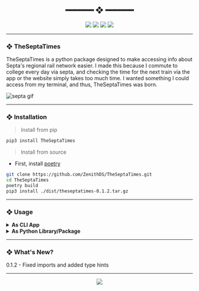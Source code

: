 <h2 align="center"> ━━━━━━  ❖  ━━━━━━ </h2>

<!-- BADGES -->
<div align="center">
   <p></p>
   
   <img src="https://img.shields.io/github/stars/dotzenith/TheSeptaTimes?color=F8BD96&labelColor=302D41&style=for-the-badge">   

   <img src="https://img.shields.io/github/forks/dotzenith/TheSeptaTimes?color=DDB6F2&labelColor=302D41&style=for-the-badge">   

   <img src="https://img.shields.io/github/repo-size/dotzenith/TheSeptaTimes?color=ABE9B3&labelColor=302D41&style=for-the-badge">
   
   <img src="https://img.shields.io/github/commit-activity/y/dotzenith/TheSeptaTimes?color=96CDFB&labelColor=302D41&style=for-the-badge&label=COMMITS"/>
   <br>
</div>

<p/>

---

### ❖ TheSeptaTimes

TheSeptaTimes is a python package designed to make accessing info about Septa's regional rail network easier. I made this because I commute to college every day via septa, and checking the time for the next train via the app or the website simply takes too much time. I wanted something I could access from my terminal, and thus, TheSeptaTimes was born. 

  <img src="https://github.com/dotzenith/dotzenith/blob/main/assets/TheSeptaTimes/septa.gif" alt="septa gif">

---

### ❖ Installation

> Install from pip

```sh
pip3 install TheSeptaTimes
```

> Install from source
- First, install [poetry](https://python-poetry.org/)

```sh
git clone https://github.com/ZenithDS/TheSeptaTimes.git
cd TheSeptaTimes
poetry build
pip3 install ./dist/theseptatimes-0.1.2.tar.gz
```

---

### ❖ Usage

<details>
<summary><strong>As CLI App</strong></summary>

```sh
Usage: tst [OPTIONS] COMMAND [ARGS]...

Options:
  --help  Show this message and exit.

Commands:
  arrivals  Find the next arrivals at a given train station
  next      Search for the next train going from an origin to a destination
  search    Search for a given station
  train     Track a given train using it's number
```

> Fuzzy search for a train station
```sh
tst search admr
```

> Get times for the next two trains that go from a given train station to another
```sh
tst next '30th Street Station' 'North Philadelphia'
```

> List the next 6 arrivals at a given train station
```sh
tst arrivals '30th Street Station' 6
```

> Take a look at any given train's schedule using the train number
```sh
tst train 9374
```

</details>

<details>
<summary><strong>As Python Library/Package</strong></summary>

> print the next train going from a given train station to another
```python
from TheSeptaTimes import TheSeptaTimes

septa = TheSeptaTimes()

next_trains = septa.get_next_to_arrive('30th Street Station', 'North Philadelphia', 1)
readable_next_trains = septa.parse_next_to_arrive(next_trains)

for train in readable_next_trains:
    print(train)
```

> print the next 6 arrivals at a given train station
```python
from TheSeptaTimes import TheSeptaTimes

septa = TheSeptaTimes()

trains = septa.get_station_arrivals('30th Street Station', 5)
readable_trains = septa.parse_station_arrivals(trains)

for train in readable_trains:
    print(train)
```

> print any given train's schedule using the train number
```python
from TheSeptaTimes import TheSeptaTimes

septa = TheSeptaTimes()

train_schedule = septa.get_train_schedule(9374)
readable_train_schedule = septa.parse_train_schedule(train_schedule)

for stop in readable_train_schedule:
    print(stop)
    
 ```

</details>

---

### ❖ What's New? 
0.1.2 - Fixed imports and added type hints

---

<div align="center">

   <img src="https://img.shields.io/static/v1.svg?label=License&message=MIT&color=F5E0DC&labelColor=302D41&style=for-the-badge">

</div>

